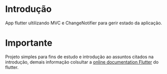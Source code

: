 # Introdução
App flutter ultilizando MVC e ChangeNotifier para gerir estado da aplicação.

# Importante
Projeto simples para fins de estudo e introdução ao assuntos citados na introdução, demais informação colsultar a [online documentation Flutter](https://docs.flutter.dev/) do flutter.



